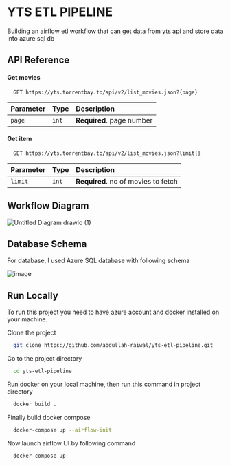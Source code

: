 
# YTS ETL PIPELINE

Building an airflow etl workflow that can get data from yts api and store data into azure sql db

## API Reference

#### Get movies 

```http
  GET https://yts.torrentbay.to/api/v2/list_movies.json?{page}
```

| Parameter | Type     | Description                |
| :-------- | :------- | :------------------------- |
| `page` | `int` | **Required**. page number |

#### Get item

```http
  GET https://yts.torrentbay.to/api/v2/list_movies.json?limit{}
```

| Parameter | Type     | Description                       |
| :-------- | :------- | :-------------------------------- |
| `limit`      | `int` | **Required**. no of movies to fetch |



## Workflow Diagram

![Untitled Diagram drawio (1)](https://user-images.githubusercontent.com/88339218/189329045-4a85f53b-0a7b-4480-b6c0-ca30cbfddde9.png)

## Database Schema
For database, I used Azure SQL database with following schema

![image](https://user-images.githubusercontent.com/88339218/189409030-e8b1d370-1605-41e6-9db2-af8f364be49d.png)

## Run Locally
To run this project you need to have azure account and docker installed on your machine.

Clone the project

```bash
  git clone https://github.com/abdullah-raiwal/yts-etl-pipeline.git
```

Go to the project directory

```bash
  cd yts-etl-pipeline
```

Run docker on your local machine, then run this command in project directory
```bash
  docker build .
```

Finally build docker compose
```bash
  docker-compose up --airflow-init
```

Now launch airflow UI by following command
```bash
  docker-compose up
```
